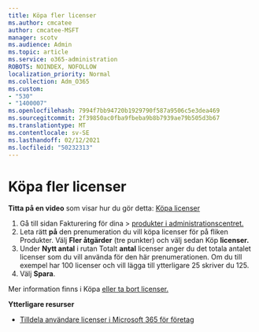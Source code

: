 ```yaml
---
title: Köpa fler licenser
ms.author: cmcatee
author: cmcatee-MSFT
manager: scotv
ms.audience: Admin
ms.topic: article
ms.service: o365-administration
ROBOTS: NOINDEX, NOFOLLOW
localization_priority: Normal
ms.collection: Adm_O365
ms.custom:
- "530"
- "1400007"
ms.openlocfilehash: 7994f7bb94720b1929790f587a9506c5e3dea469
ms.sourcegitcommit: 2f39850ac0fba9fbeba9b8b7939ae79b505d3b67
ms.translationtype: MT
ms.contentlocale: sv-SE
ms.lasthandoff: 02/12/2021
ms.locfileid: "50232313"
---
```

# <a name="buy-additional-licenses"></a>Köpa fler licenser

**Titta på en video** som visar hur du gör detta: [Köpa licenser](https://go.microsoft.com/fwlink/p/?linkid=2154857)

1. Gå till sidan Fakturering för dina  >  [produkter i administrationscentret.](https://go.microsoft.com/fwlink/p/?linkid=842054)
2. Leta rätt **på** den prenumeration du vill köpa licenser för på fliken Produkter. Välj **Fler åtgärder** (tre punkter) och välj sedan Köp **licenser.**
3. Under **Nytt antal** i rutan Totalt **antal** licenser anger du det totala antalet licenser som du vill använda för den här prenumerationen. Om du till exempel har 100 licenser och vill lägga till ytterligare 25 skriver du 125.
4. Välj **Spara**.

Mer information finns i Köpa [eller ta bort licenser.](https://docs.microsoft.com/microsoft-365/commerce/licenses/buy-licenses)

**Ytterligare resurser**

- [Tilldela användare licenser i Microsoft 365 för företag](https://docs.microsoft.com/microsoft-365/admin/manage/assign-licenses-to-users)